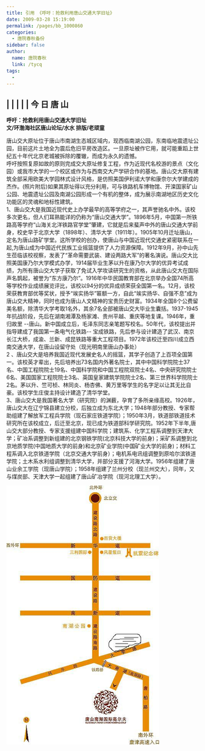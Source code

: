 ```yaml
---
title: 引用 《呼吁：抢救利用唐山交通大学旧址》
date: 2009-03-28 15:19:00
permalink: /pages/bb_1000860
categories: 
  - 唐院春秋备份
sidebar: false
author: 
  name: 唐院春秋
  link: /tycq
tags: 
  - 
---
```


|  |  |  |  | 今 日 唐 山  
---  
**呼吁：抢救利用唐山交通大学旧址  
文/环渤海社区唐山论坛/水水 排版/老顽童**

  
唐山交大原址位于唐山市南湖生态城区域内，现西临南湖公园，东南临地震遗址公园，目前这片土地全为震后危旧平房改造区。一旦原址被作它用，就可能重蹈上世纪五十年代北京老城被拆除的覆辙，而成为永久的遗憾。  
呼吁按照复原如故的原则完成交大原址修复工程，作为近现代名校游的景点（文化园）或我市大学的一个校区或作为与西南交大产学研合作的基地。唐山交大原有建筑全部采用欧美大学园林式设计风格，是仿照美国伊利诺大学和康奈尔大学建成的杰作。(照片附后)如果其原址得以充分利用，可与铁路机车博物馆、开滦国家矿山公园、地震遗址公园及南湖公园形成一个有机的整体，成为展示南湖地区历史文化功能区的灵魂和地标性建筑。  
1、唐山交大是我国近现代史上办学最早的高等学府之一，其声誉驰名中外。该校多次更名，但人们耳熟能详的仍称为“唐山交通大学”。1896年5月，中国第一所铁路高等学府“山海关北洋铁路官学堂”肇建，它就是后来蜚声中外的唐山交通大学前身，校史早于北京大学（1898年）、清华大学（1911年）。1905年10月迁址唐山，定名为唐山路矿学堂。这所学校的创办，使唐山与中国近现代交通史紧密联系在一起,为唐山成为中国近代民族工业摇篮提供了人力资源保障。1912年9月，孙中山先生莅临该校视察，发表了“革命需要武装、建设两路大军”的著名演说。唐山交大比照美国康乃尔大学模式办学，1914届毕业生茅以升在康乃尔大学的优异考试成绩，为所有唐山交大学子获取了免试入学攻读研究生的资格，从此唐山交大在国际声名鹊起，被誉为“东方康乃尔”。1916年中华民国教育部在北京举办全国74所高等学校作业成绩展览评比，该校以94分的优异成绩荣获全国第一名。12月，该校荣获教育部优等奖状，授予“竢实扬华”匾额一方，自此“竢实扬华、自强不息”成为唐山交大精神，同时也成为唐山人文精神的宝贵历史财富。1934年全国8个公费留美名额，除清华大学考取1名外，其余7名全部被唐山交大毕业生囊括。1937-1945年抗战阶段，先后在湖南湘潭及杨家滩、贵州平越、重庆等地复课。1946年，重归故里
--唐山。新中国成立后，毛泽东同志亲笔题写校名。50年代，该校提出并指导建成了我国第一条电气化铁路--
宝成铁路，先后参与设计建造了武汉、南京长江大桥，成渝、兰新、成昆铁路等重大工程项目。1972年该校迁至四川成立西南交通大学，在唐山设留守处（现光明南里唐山办事处）  
2
、唐山交大是培养我国近现代发展史名人的摇篮，其学子创造了上百项全国第一。该校英才辈出，先后培养出73名国内外著名院士，其中中国科学院院士37名、中国工程院院士19名、中国科学院和中国工程院双院士4名、中央研究院院士6名、美国国家工程院院士3名、英国皇家建筑学院院士2名、第三世界科学院院士2名。茅以升、竺可桢、林同炎、杨杏佛、黄万里等学生的名字足以让其无比自豪。该校学生庄俊主持设计建造了清华学堂。  
3、唐山交大是我国著名大学（研究院）的渊薮，孕育了多所亲缘高校。1926年，唐山交大在辽宁锦县建立分校，后独立成为东北大学；1948年部分教授、专家帮助组建了解放军工程兵学院（现石家庄铁道学院）；1950年3月，铁道部铁道技术研究所在该校成立，后迁至北京，现已成为铁道部科学研究院。1952年下半年,唐山交大部分教授、专家支援组建中国科学院；建筑系、化学工程系调整到天津大学；矿冶系调整到新组建的北京钢铁学院(北京科技大学的前身)；采矿系调整到北京地质学院(中国地质大学的前身)和北京矿业学院(中国矿业大学的前身)；材料工程系调入北京铁道学院（北京交通大学前身）；电机系电讯组调整到原哈尔滨铁道学院；土木系水利组调整到清华大学，并部分支援了河海大学。1956年组建了唐山业余工学院（现唐山学院）；1958年组建了兰州分校（现兰州交大），同年，又与煤炭部、天津大学一起组建了唐山矿冶学院（现河北理工大学）。  

![](/pic/img7.ph.126.net_JBIJhdY6tNmEXMAhlG5rQw==_1275644594470375887.jpg)